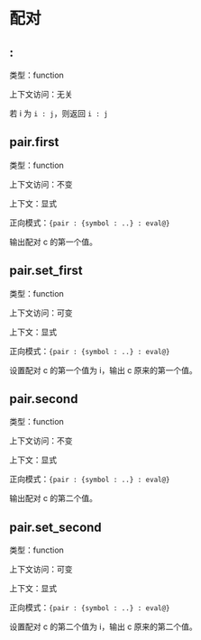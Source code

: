 # 配对

## :

类型：function

上下文访问：无关

若 i 为 `i : j`，则返回 `i : j`

## pair.first

类型：function

上下文访问：不变

上下文：显式

正向模式：`{pair : {symbol : ..} : eval@}`

输出配对 c 的第一个值。

## pair.set_first

类型：function

上下文访问：可变

上下文：显式

正向模式：`{pair : {symbol : ..} : eval@}`

设置配对 c 的第一个值为 i，输出 c 原来的第一个值。

## pair.second

类型：function

上下文访问：不变

上下文：显式

正向模式：`{pair : {symbol : ..} : eval@}`

输出配对 c 的第二个值。

## pair.set_second

类型：function

上下文访问：可变

上下文：显式

正向模式：`{pair : {symbol : ..} : eval@}`

设置配对 c 的第二个值为 i，输出 c 原来的第二个值。
